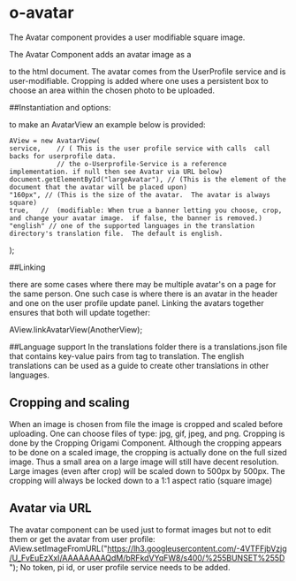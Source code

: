 # o-avatar

The Avatar component provides a user modifiable square image.


The Avatar Component adds an avatar image as a <div> to the html document.  The avatar comes from the UserProfile service and is user-modifiable.
Cropping is added where one uses a persistent box to choose an area within the chosen photo to be uploaded.



##Instantiation and options:

  to make an AvatarView an example below is provided:

	AView = new AvatarView(
    service,    // ( This is the user profile service with calls  call backs for userprofile data.
                // the o-Userprofile-Service is a reference implementation. if null then see Avatar via URL below)
    document.getElementById("largeAvatar"), // (This is the element of the document that the avatar will be placed upon)
    "160px", // (This is the size of the avatar.  The avatar is always square)
    true,   //  (modifiable: When true a banner letting you choose, crop, and change your avatar image.  if false, the banner is removed.)
    "english" // one of the supported languages in the translation directory's translation file.  The default is english.
  );

##Linking

  there are some cases where there may be multiple avatar's on a page for the same person.
  One such case is where there is an avatar in the header and one on the user profile update panel.
  Linking the avatars together ensures that both will update together:

  AView.linkAvatarView(AnotherView);

##Language support
  In the translations folder there is a translations.json file that contains key-value pairs from tag to translation.  The english translations can be used as a guide to create other translations in other languages.

## Cropping and scaling
   When an image is chosen from file the image is cropped and scaled before uploading.
   One can choose files of type: jpg, gif, jpeg, and png.
   Cropping is done by the Cropping Origami Component.  Although the cropping appears to be done on a scaled image, the cropping is actually done on the full sized image. Thus a small area on a large image will still have decent resolution.
   Large images (even after crop) will be scaled down to 500px by 500px.
   The cropping will always be locked down to a 1:1 aspect ratio (square image)


## Avatar via URL

  The avatar component can be used just to format images but not to edit them or get the avatar from user profile:
  AView.setImageFromURL("https://lh3.googleusercontent.com/-4VTFFjbVzjg/U_FvEuEzXxI/AAAAAAAAQdM/bRFkdVYqFW8/s400/%255BUNSET%255D");
  No token, pi id, or user profile service needs to be added.
 
